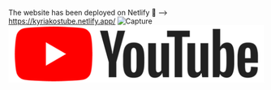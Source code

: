 The website has been deployed on Netlify 🔗 --> https://kyriakostube.netlify.app/
![Capture](https://user-images.githubusercontent.com/43856395/115306729-e7a9b500-a170-11eb-9df9-611aed9528b1.JPG)
![Capture](https://github.com/kyriakoskolokouris/YouTube-clone/blob/master/images/logo.png)
